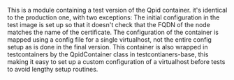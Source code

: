 This is a module containing a test version of the Qpid container. 
it's identical to the production one, with two exceptions:
The initial configuration in the test image is set up so that it doesn't check that the FQDN of the node matches 
the name of the certificate. 
The configuration of the container is mapped using a config file for a single virtualhost, not the entire config
setup as is done in the final version.
This container is also wrapped in testcontainers by the QpidContainer class in testcontianers-base, this making it
easy to set up a custom configuration of a virtualhost before tests to avoid lengthy setup routines.
